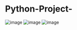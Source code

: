 # Python-Project-
![image](https://github.com/user-attachments/assets/55a5bf39-d3b4-49aa-9a3d-deeb6a06f110)
![image](https://github.com/user-attachments/assets/065f6bea-831d-4eee-8941-22a8c2d8fb53)
![image](https://github.com/user-attachments/assets/009fe0da-6408-4c62-9776-708ac687dd86)


